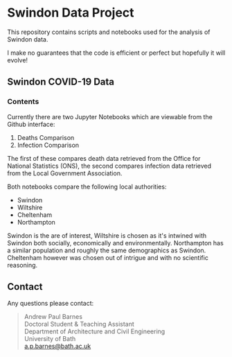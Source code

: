 # Swindon Data Project

This repository contains scripts and notebooks used for the analysis of Swindon data. 

I make no guarantees that the code is efficient or perfect but hopefully it will evolve!

## Swindon COVID-19 Data
### Contents

Currently there are two Jupyter Notebooks which are viewable from the Github interface:

1. Deaths Comparison
2. Infection Comparison

The first of these compares death data retrieved from the Office for National Statistics (ONS), the second compares infection data retrieved from the Local Government Association.

Both notebooks compare the following local authorities:

* Swindon
* Wiltshire
* Cheltenham
* Northampton

Swindon is the are of interest, Wiltshire is chosen as it's intwined with Swindon both socially, economically and environmentally. Northampton has a similar population and roughly the same demographics as Swindon. Cheltenham however was chosen out of intrigue and with no scientific reasoning.

## Contact
Any questions please contact:
> Andrew Paul Barnes<br>
> Doctoral Student & Teaching Assistant<br>
> Department of Architecture and Civil Engineering<br>
> University of Bath<br>
> a.p.barnes@bath.ac.uk